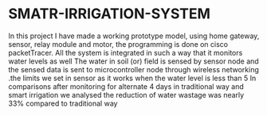 # SMATR-IRRIGATION-SYSTEM
In this project I have made a working prototype model, using   home gateway, sensor, relay module and motor, the programming is done on cisco packetTracer. All the system is integrated in such a way that it monitors water levels as well The water in soil (or) field is sensed by sensor node and the sensed data is sent to microcontroller node through wireless networking .the limits we set in sensor as it works when the water level is less than 5 In comparisons after monitoring for alternate 4 days in traditional way and smart irrigation we analysed the reduction of water wastage was nearly 33% compared to traditional way
